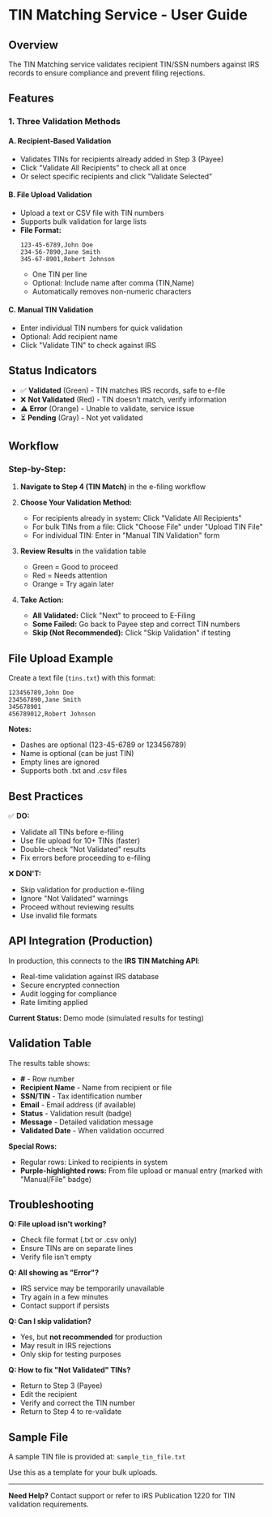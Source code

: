 # TIN Matching Service - User Guide

## Overview
The TIN Matching service validates recipient TIN/SSN numbers against IRS records to ensure compliance and prevent filing rejections.

## Features

### 1. **Three Validation Methods**

#### A. Recipient-Based Validation
- Validates TINs for recipients already added in Step 3 (Payee)
- Click "Validate All Recipients" to check all at once
- Or select specific recipients and click "Validate Selected"

#### B. File Upload Validation
- Upload a text or CSV file with TIN numbers
- Supports bulk validation for large lists
- **File Format:**
  ```
  123-45-6789,John Doe
  234-56-7890,Jane Smith
  345-67-8901,Robert Johnson
  ```
  - One TIN per line
  - Optional: Include name after comma (TIN,Name)
  - Automatically removes non-numeric characters

#### C. Manual TIN Validation
- Enter individual TIN numbers for quick validation
- Optional: Add recipient name
- Click "Validate TIN" to check against IRS

## Status Indicators

- ✅ **Validated** (Green) - TIN matches IRS records, safe to e-file
- ❌ **Not Validated** (Red) - TIN doesn't match, verify information
- ⚠️ **Error** (Orange) - Unable to validate, service issue
- ⏳ **Pending** (Gray) - Not yet validated

## Workflow

### Step-by-Step:

1. **Navigate to Step 4 (TIN Match)** in the e-filing workflow

2. **Choose Your Validation Method:**
   - For recipients already in system: Click "Validate All Recipients"
   - For bulk TINs from a file: Click "Choose File" under "Upload TIN File"
   - For individual TIN: Enter in "Manual TIN Validation" form

3. **Review Results** in the validation table
   - Green = Good to proceed
   - Red = Needs attention
   - Orange = Try again later

4. **Take Action:**
   - **All Validated:** Click "Next" to proceed to E-Filing
   - **Some Failed:** Go back to Payee step and correct TIN numbers
   - **Skip (Not Recommended):** Click "Skip Validation" if testing

## File Upload Example

Create a text file (`tins.txt`) with this format:

```
123456789,John Doe
234567890,Jane Smith
345678901
456789012,Robert Johnson
```

**Notes:**
- Dashes are optional (123-45-6789 or 123456789)
- Name is optional (can be just TIN)
- Empty lines are ignored
- Supports both .txt and .csv files

## Best Practices

✅ **DO:**
- Validate all TINs before e-filing
- Use file upload for 10+ TINs (faster)
- Double-check "Not Validated" results
- Fix errors before proceeding to e-filing

❌ **DON'T:**
- Skip validation for production e-filing
- Ignore "Not Validated" warnings
- Proceed without reviewing results
- Use invalid file formats

## API Integration (Production)

In production, this connects to the **IRS TIN Matching API**:
- Real-time validation against IRS database
- Secure encrypted connection
- Audit logging for compliance
- Rate limiting applied

**Current Status:** Demo mode (simulated results for testing)

## Validation Table

The results table shows:
- **#** - Row number
- **Recipient Name** - Name from recipient or file
- **SSN/TIN** - Tax identification number
- **Email** - Email address (if available)
- **Status** - Validation result (badge)
- **Message** - Detailed validation message
- **Validated Date** - When validation occurred

**Special Rows:**
- Regular rows: Linked to recipients in system
- **Purple-highlighted rows:** From file upload or manual entry (marked with "Manual/File" badge)

## Troubleshooting

**Q: File upload isn't working?**
- Check file format (.txt or .csv only)
- Ensure TINs are on separate lines
- Verify file isn't empty

**Q: All showing as "Error"?**
- IRS service may be temporarily unavailable
- Try again in a few minutes
- Contact support if persists

**Q: Can I skip validation?**
- Yes, but **not recommended** for production
- May result in IRS rejections
- Only skip for testing purposes

**Q: How to fix "Not Validated" TINs?**
- Return to Step 3 (Payee)
- Edit the recipient
- Verify and correct the TIN number
- Return to Step 4 to re-validate

## Sample File

A sample TIN file is provided at:
`sample_tin_file.txt`

Use this as a template for your bulk uploads.

---

**Need Help?** Contact support or refer to IRS Publication 1220 for TIN validation requirements.
